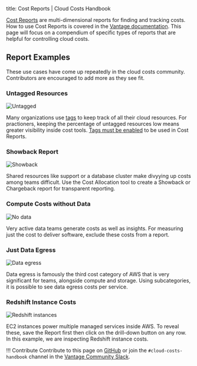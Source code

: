 title: Cost Reports | Cloud Costs Handbook

[Cost Reports](https://vantage.sh/features/cost-reports) are multi-dimensional reports for finding and tracking costs. How to use Cost Reports is covered in the [Vantage documentation](https://docs.vantage.sh/cost_reports/). This page will focus on a compendium of specific types of reports that are helpful for controlling cloud costs.

## Report Examples

These use cases have come up repeatedly in the cloud costs community. Contributors are encouraged to add more as they see fit.

### Untagged Resources

![Untagged](https://assets.vantage.sh/blog/governance/untagged-resources.png)

Many organizations use [tags](/aws/concepts/tags) to keep track of all their cloud resources. For practioners, keeping the percentage of untagged resources low means greater visibility inside cost tools. [Tags must be enabled](https://www.vantage.sh/blog/aws-cost-explorer#cost-by-tagged-resources) to be used in Cost Reports.

### Showback Report

![Showback](https://assets.vantage.sh/blog/showback-cost-allocation/showback-cost-allocation-2.png)

Shared resources like support or a database cluster make divyying up costs among teams difficult. Use the Cost Allocation tool to create a Showback or Chargeback report for transparent reporting.

### Compute Costs without Data

![No data](https://pbs.twimg.com/media/FVK0WgJXoAEVqCS?format=png&name=small)

Very active data teams generate costs as well as insights. For measuring just the cost to deliver software, exclude these costs from a report.

### Just Data Egress

![Data egress](/img/tools/cost-reports/data-egress.gif)

Data egress is famously the third cost category of AWS that is very significant for teams, alongside compute and storage. Using subcategories, it is possible to see data egress costs per service.

### Redshift Instance Costs

![Redshift instances](/img/tools/cost-reports/redshift.png)

EC2 instances power multiple managed services inside AWS. To reveal these, save the Report first then click on the drill-down button on any row. In this example, we are inspecting Redshift instance costs.

!!! Contribute
    Contribute to this page on [GitHub](https://github.com/vantage-sh/handbook) or join the `#cloud-costs-handbook` channel in the [Vantage Community Slack](https://vantage.sh/slack).
